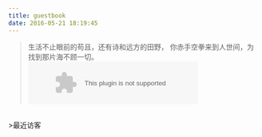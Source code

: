 ```yaml
---
title: guestbook
date: 2016-05-21 18:19:45
---
```

<blockquote class="blockquote-center">生活不止眼前的苟且，还有诗和远方的田野，
你赤手空拳来到人世间，为找到那片海不顾一切。</br><embed src="http://music.163.com/style/swf/widget.swf?sid=413366845&type=2&auto=1&width=320&height=66" width="340" height="86"  allowNetworking="all"></embed></blockquote>
<br/>
>最近访客
<div class="ds-recent-visitors" data-num-items="28" data-avatar-size="42" id="ds-recent-visitors"></div>
